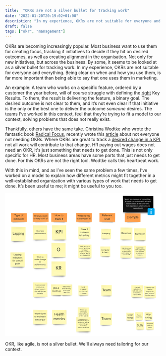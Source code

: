```yaml
---
title:  "OKRs are not a silver bullet for tracking work"
date: "2022-01-20T20:19:02+01:00"
description: "In my experience, OKRs are not suitable for everyone and everything. Being clear on when and how you use them, is far more important than being able to say that one uses them in marketing."
draft: false
tags: ["okr", "management"]
---
```


OKRs are becoming increasingly popular. Most business want to use them for
creating focus, tracking if initiatives to decide if they hit on desired
outcomes, as well as creating alignment in the organisation. Not only for new
initiatives, but across the business. By some, it seems to be looked at as a
silver bullet for tracking work. In my experience, OKRs are not suitable for
everyone and everything. Being clear on when and how you use them, is far more
important than being able to say that one uses them in marketing.

An example: A team who works on a specific feature, ordered by a customer the
year before, will of course struggle with defining the
[right](https://www.whatmatters.com/series_entries/s1-3-how-to-write-good-okr)
Key Results. To them, the result is delivering the feature, a binary goal. The
desired outcome is not clear to them, and it’s not even clear if that initiative
is the only or the best one to deliver the outcome *someone* desires. The teams
I’ve worked in this context, feel that they’re trying to fit a model to our
context, solving problems that does not really exist.

Thankfully, others have the same take. Christina Wodtke who wrote the fantastic
book [Radical
Focus](https://www.amazon.com/Radical-Focus-Achieving-Important-Objectives/dp/0996006028),
recently wrote this
[article](https://cwodtke.medium.com/not-everyone-needs-okrs-a198db0c7bc8) about
not everyone not needing OKRs. Where OKRs are great to track a [desired change
in a
KPI](https://medium.com/@meetfelipe/okr-vs-kpis-what-is-the-difference-ffa54673fcf1),
not all work will contribute to that change. HR paying out wages does not need
an OKR, it's just something that needs to get done. This is not only specific
for HR. Most business areas have some parts that just needs to get done. For
this OKRs are not the right tool. Wodtke calls this heartbeat work.

With this in mind, and as I’ve seen the same problem a few times, I’ve worked on
a model to explain how different metrics might fit together in a
well-established organization with various types of work that needs to get done.
It’s been useful to me; it might be useful to you too.

![Model](/2022/okr-metric-model.jpg)

OKR, like agile, is not a silver bullet. We'll always need tailoring for our
context.

